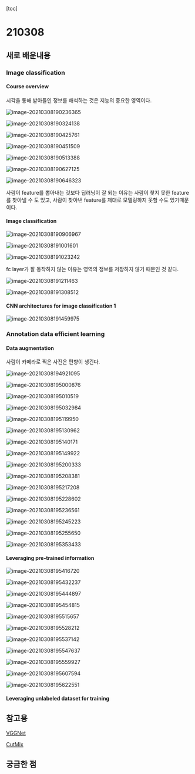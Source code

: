 [toc]

# 210308

## 새로 배운내용

### Image classification

#### Course overview

시각을 통해 받아들인 정보를 해석하는 것은 지능의 중요한 영역이다.

![image-20210308190236365](images/image-20210308190236365.png)

![image-20210308190324138](images/image-20210308190324138.png)

![image-20210308190425761](images/image-20210308190425761.png)

![image-20210308190451509](images/image-20210308190451509.png)

![image-20210308190513388](images/image-20210308190513388.png)

![image-20210308190627125](images/image-20210308190627125.png)

![image-20210308190646323](images/image-20210308190646323.png)

사람이 feature를 뽑아내는 것보다 딥러닝이 잘 되는 이유는 사람이 찾지 못한 feature를 찾아낼 수 도 있고, 사람이 찾아낸 feature를 제대로 모델링하지 못할 수도 있기때문이다.

#### Image classification

![image-20210308190906967](images/image-20210308190906967.png)

![image-20210308191001601](images/image-20210308191001601.png)

![image-20210308191023242](images/image-20210308191023242.png)

fc layer가 잘 동작하지 않는 이유는 영역의 정보를 저장하지 않기 때문인 것 같다.

![image-20210308191211463](images/image-20210308191211463.png)

![image-20210308191308512](images/image-20210308191308512.png)

#### CNN architectures for image classification 1

![image-20210308191459975](images/image-20210308191459975.png)

### Annotation data efficient learning

#### Data augmentation

사람이 카메라로 찍은 사진은 편향이 생긴다.

![image-20210308194921095](images/image-20210308194921095.png)

![image-20210308195000876](images/image-20210308195000876.png)

![image-20210308195010519](images/image-20210308195010519.png)

![image-20210308195032984](images/image-20210308195032984.png)

![image-20210308195119950](images/image-20210308195119950.png)

![image-20210308195130962](images/image-20210308195130962.png)

![image-20210308195140171](images/image-20210308195140171.png)

![image-20210308195149922](images/image-20210308195149922.png)

![image-20210308195200333](images/image-20210308195200333.png)

![image-20210308195208381](images/image-20210308195208381.png)

![image-20210308195217208](images/image-20210308195217208.png)

![image-20210308195228602](images/image-20210308195228602.png)

![image-20210308195236561](images/image-20210308195236561.png)

![image-20210308195245223](images/image-20210308195245223.png)

![image-20210308195255650](images/image-20210308195255650.png)

![image-20210308195353433](images/image-20210308195353433.png)

#### Leveraging pre-trained information

![image-20210308195416720](images/image-20210308195416720.png)

![image-20210308195432237](images/image-20210308195432237.png)

![image-20210308195444897](images/image-20210308195444897.png)

![image-20210308195454815](images/image-20210308195454815.png)

![image-20210308195515657](images/image-20210308195515657.png)

![image-20210308195528212](images/image-20210308195528212.png)

![image-20210308195537142](images/image-20210308195537142.png)

![image-20210308195547637](images/image-20210308195547637.png)

![image-20210308195559927](images/image-20210308195559927.png)

![image-20210308195607594](images/image-20210308195607594.png)

![image-20210308195622551](images/image-20210308195622551.png)



#### Leveraging unlabeled dataset for training

## 참고용

[VGGNet](https://arxiv.org/pdf/1409.1556.pdf)

[CutMix](https://arxiv.org/pdf/1905.04899.pdf)

## 궁금한 점

